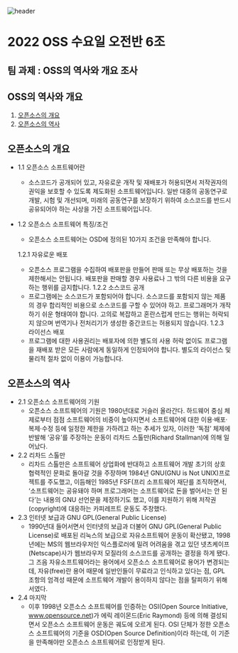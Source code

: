 ![ header](https://capsule-render.vercel.app/api?type=wave&color=auto&height=300&section=header&text=2022%20OSS%20TeamProject&fontSize=60)

# 2022 OSS 수요일 오전반 6조 

## 팀 과제 : OSS의 역사와 개요 조사

## OSS의 역사와 개요
1. [오픈소스의 개요](#오픈소스의-개요)
2. [오픈소스의 역사](#오픈소스의-역사)


## 오픈소스의 개요

- 1.1 오픈소스 소프트웨어란
    - 소스코드가 공개되어 있고, 자유로운 개작 및 재배포가 허용되면서 저작권자의 권익을 보호할 수 있도록 제도화된 소프트웨어입니다. 일반 대중의 공동연구로 개발, 시험 및 개선되며, 미래의 공동연구를 보장하기 위하여 소스코드를 반드시 공유되어야 하는 사상을 가진 소프트웨어입니다.

- 1.2 오픈소스 소프트웨어 특징/조건
    - 오픈소스 소프트웨어는 OSD에 정의된 10가지 조건을 만족해야 합니다.

    1.2.1 자유로운 배포
    - 오픈소스 프로그램을 수집하여 배포판을 만들어 판매 또는 무상 배포하는 것을 제한해서는 안됩니다. 배포판을 판매할 경우 사용료나 그 밖의 다른 비용을 요구하는 행위를 금지합니다.
    1.2.2 소스코드 공개
    - 프로그램에는 소스코드가 포함되어야 합니다. 소스코드를 포함되지 않는 제품의 경우 합리적인 비용으로 소스코드를 구할 수 있어야 하고. 프로그래머가 개작하기 쉬운 형태여야 합니다. 고의로 복잡하고 혼란스럽게 만드는 행위는 허락되지 않으며 번역기나 전처리기가 생성한 중간코드는 허용되지 않습니다.
    1.2.3 라이선스 배포
    - 프로그램에 대한 사용권리는 배포자에 의한 별도의 사용 허락 없이도 프로그램을 재배포 받은 모든 사람에게 동일하게 인정되어야 합니다. 별도의 라이선스 및 물리적 절차 없이 이용이 가능합니다.
## 오픈소스의 역사

- 2.1 오픈소스 소프트웨어의 기원
    - 오픈소스 소프트웨어의 기원은 1980년대로 거슬러 올라간다. 하드웨어 중심 체제로부터 점점 소프트웨어의 비중이 높아지면서 소프트웨어에 대한 이용·배포·복제·수정 등에 일정한 제한을 가하려고 하는 추세가 있자, 이러한 ‘독점’ 체제에 반발해 ‘공유’를 주장하는 운동이 리차드 스톨만(Richard Stallman)에 의해 일어났다.
- 2.2 리차드 스톨만
    - 리차드 스톨만은 소프트웨어 상업화에 반대하고 소프트웨어 개발 초기의 상호협력적인 문화로 돌아갈 것을 주장하며 1984년 GNU(GNU is Not UNIX)프로젝트를 주도했고, 이듬해인 1985년 FSF(프리 소프트웨어 재단를 조직하면서, ‘소프트웨어는 공유돼야 하며 프로그래머는 소프트웨어로 돈을 벌어서는 안 된다’는 내용의 GNU 선언문을 제정하기도 했고, 이를 지원하기 위해 저작권(copyright)에 대응하는 카피레프트 운동도 주창했다.
- 2.3 인터넷 보급과 GNU GPL(General Public License)
    - 1990년대 들어서면서 인터넷의 보급과 더불어 GNU GPL(General Public License)로 배포된 리눅스의 보급으로 자유소프트웨어 운동이 확산됐고, 1998년에는 MS의 웹브라우저인 익스플로러에 밀려 어려움을 겪고 있던 넷츠케이프(Netscape)사가 웹브라우저 모질라의 소스코드를 공개하는 결정을 하게 됐다.
    그 즈음 자유소프트웨어라는 용어에서 오픈소스 소프트웨어로 용어가 변경되는데, 자유(free)란 용어 때문에 일반인들이 무료라고 인식하고 있다는 점, GPL 조항의 엄격성 때문에 소프트웨어 개발이 용이하지 않다는 점을 탈피하기 위해서였다.
- 2.4 마지막
    - 이후 1998년 오픈소스 소프트웨어를 인증하는 OSI(Open Source Initiative, www.opensource.net)가 에릭 레이몬드(Eric Raymond) 등에 의해 결성되면서 오픈소스 소프트웨어 운동은 궤도에 오르게 된다. OSI 단체가 정한 오픈소스 소프트웨어의 기준을 OSD(Open Source Definition)이라 하는데, 이 기준을 만족해야만 오픈소스 소프트웨어로 인정받게 된다.

